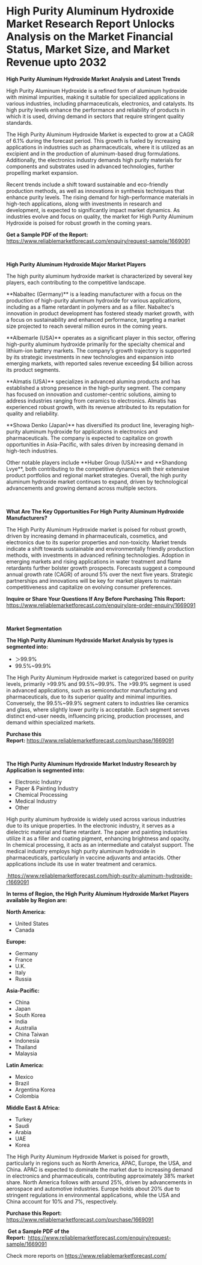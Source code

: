 <p><h1>High Purity Aluminum Hydroxide Market Research Report Unlocks Analysis on the Market Financial Status, Market Size, and Market Revenue upto 2032</h1></p><p><strong>High Purity Aluminum Hydroxide Market Analysis and Latest Trends</strong></p>
<p><p>High Purity Aluminum Hydroxide is a refined form of aluminum hydroxide with minimal impurities, making it suitable for specialized applications in various industries, including pharmaceuticals, electronics, and catalysts. Its high purity levels enhance the performance and reliability of products in which it is used, driving demand in sectors that require stringent quality standards.</p><p>The High Purity Aluminum Hydroxide Market is expected to grow at a CAGR of 6.1% during the forecast period. This growth is fueled by increasing applications in industries such as pharmaceuticals, where it is utilized as an excipient and in the production of aluminum-based drug formulations. Additionally, the electronics industry demands high purity materials for components and substrates used in advanced technologies, further propelling market expansion.</p><p>Recent trends include a shift toward sustainable and eco-friendly production methods, as well as innovations in synthesis techniques that enhance purity levels. The rising demand for high-performance materials in high-tech applications, along with investments in research and development, is expected to significantly impact market dynamics. As industries evolve and focus on quality, the market for High Purity Aluminum Hydroxide is poised for robust growth in the coming years.</p></p>
<p><strong>Get a Sample PDF of the Report:&nbsp;</strong> <a href="https://www.reliablemarketforecast.com/enquiry/request-sample/1669091?utm_campaign=2876&utm_medium=2&utm_source=Github&utm_content=ia&utm_term=04042025&utm_id=high-purity-aluminum-hydroxide">https://www.reliablemarketforecast.com/enquiry/request-sample/1669091</a></p>
<p>&nbsp;</p>
<p><strong>High Purity Aluminum Hydroxide Major Market Players</strong></p>
<p><p>The high purity aluminum hydroxide market is characterized by several key players, each contributing to the competitive landscape. </p><p>**Nabaltec (Germany)** is a leading manufacturer with a focus on the production of high-purity aluminum hydroxide for various applications, including as a flame retardant in polymers and as a filler. Nabaltec's innovation in product development has fostered steady market growth, with a focus on sustainability and enhanced performance, targeting a market size projected to reach several million euros in the coming years.</p><p>**Albemarle (USA)** operates as a significant player in this sector, offering high-purity aluminum hydroxide primarily for the specialty chemical and lithium-ion battery markets. The company’s growth trajectory is supported by its strategic investments in new technologies and expansion into emerging markets, with reported sales revenue exceeding $4 billion across its product segments.</p><p>**Almatis (USA)** specializes in advanced alumina products and has established a strong presence in the high-purity segment. The company has focused on innovation and customer-centric solutions, aiming to address industries ranging from ceramics to electronics. Almatis has experienced robust growth, with its revenue attributed to its reputation for quality and reliability.</p><p>**Showa Denko (Japan)** has diversified its product line, leveraging high-purity aluminum hydroxide for applications in electronics and pharmaceuticals. The company is expected to capitalize on growth opportunities in Asia-Pacific, with sales driven by increasing demand in high-tech industries.</p><p>Other notable players include **Huber Group (USA)** and **Shandong Lvye**, both contributing to the competitive dynamics with their extensive product portfolios and regional market strategies. Overall, the high purity aluminum hydroxide market continues to expand, driven by technological advancements and growing demand across multiple sectors.</p></p>
<p>&nbsp;</p>
<p><strong>What Are The Key Opportunities For High Purity Aluminum Hydroxide Manufacturers?</strong></p>
<p><p>The High Purity Aluminum Hydroxide market is poised for robust growth, driven by increasing demand in pharmaceuticals, cosmetics, and electronics due to its superior properties and non-toxicity. Market trends indicate a shift towards sustainable and environmentally friendly production methods, with investments in advanced refining technologies. Adoption in emerging markets and rising applications in water treatment and flame retardants further bolster growth prospects. Forecasts suggest a compound annual growth rate (CAGR) of around 5% over the next five years. Strategic partnerships and innovations will be key for market players to maintain competitiveness and capitalize on evolving consumer preferences.</p></p>
<p><strong>Inquire or Share Your Questions If Any Before Purchasing This Report:</strong> <a href="https://www.reliablemarketforecast.com/enquiry/pre-order-enquiry/1669091?utm_campaign=2876&utm_medium=2&utm_source=Github&utm_content=ia&utm_term=04042025&utm_id=high-purity-aluminum-hydroxide">https://www.reliablemarketforecast.com/enquiry/pre-order-enquiry/1669091</a></p>
<p>&nbsp;</p>
<p><strong>Market Segmentation</strong></p>
<p><strong>The High Purity Aluminum Hydroxide Market Analysis by types is segmented into:</strong></p>
<p><ul><li>＞99.9%</li><li>99.5%~99.9%</li></ul></p>
<p><p>The High Purity Aluminum Hydroxide market is categorized based on purity levels, primarily >99.9% and 99.5%~99.9%. The >99.9% segment is used in advanced applications, such as semiconductor manufacturing and pharmaceuticals, due to its superior quality and minimal impurities. Conversely, the 99.5%~99.9% segment caters to industries like ceramics and glass, where slightly lower purity is acceptable. Each segment serves distinct end-user needs, influencing pricing, production processes, and demand within specialized markets.</p></p>
<p><strong>Purchase this Report:&nbsp;</strong><a href="https://www.reliablemarketforecast.com/purchase/1669091?utm_campaign=2876&utm_medium=2&utm_source=Github&utm_content=ia&utm_term=04042025&utm_id=high-purity-aluminum-hydroxide">https://www.reliablemarketforecast.com/purchase/1669091</a></p>
<p>&nbsp;</p>
<p><strong>The High Purity Aluminum Hydroxide Market Industry Research by Application is segmented into:</strong></p>
<p><ul><li>Electronic Industry</li><li>Paper & Painting Industry</li><li>Chemical Processing</li><li>Medical Industry</li><li>Other</li></ul></p>
<p><p>High purity aluminum hydroxide is widely used across various industries due to its unique properties. In the electronic industry, it serves as a dielectric material and flame retardant. The paper and painting industries utilize it as a filler and coating pigment, enhancing brightness and opacity. In chemical processing, it acts as an intermediate and catalyst support. The medical industry employs high purity aluminum hydroxide in pharmaceuticals, particularly in vaccine adjuvants and antacids. Other applications include its use in water treatment and ceramics.</p></p>
<p><a href="https://www.reliablemarketforecast.com/high-purity-aluminum-hydroxide-r1669091?utm_campaign=2876&utm_medium=2&utm_source=Github&utm_content=ia&utm_term=04042025&utm_id=high-purity-aluminum-hydroxide">&nbsp;https://www.reliablemarketforecast.com/high-purity-aluminum-hydroxide-r1669091</a></p>
<p><strong>In terms of Region, the High Purity Aluminum Hydroxide Market Players available by Region are:</strong></p>
<p>
    <p> <strong> North America: </strong>
        <ul>
            <li>United States</li>
            <li>Canada</li>
        </ul>
        </p> 
    <p> <strong> Europe: </strong>
        <ul>
            <li>Germany</li>
            <li>France</li>
            <li>U.K.</li>
            <li>Italy</li>
            <li>Russia</li>
        </ul>
        </p> 
    <p> <strong> Asia-Pacific: </strong>
        <ul>
            <li>China</li>
            <li>Japan</li>
            <li>South Korea</li>
            <li>India</li>
            <li>Australia</li>
            <li>China Taiwan</li>
            <li>Indonesia</li>
            <li>Thailand</li>
            <li>Malaysia</li>
        </ul>
        </p> 
    <p> <strong> Latin America: </strong>
        <ul>
            <li>Mexico</li>
            <li>Brazil</li>
            <li>Argentina Korea</li>
            <li>Colombia</li>
        </ul>
        </p> 
    <p> <strong> Middle East & Africa: </strong>
        <ul>
            <li>Turkey</li>
            <li>Saudi</li>
            <li>Arabia</li>
            <li>UAE</li>
            <li>Korea</li>
        </ul>
    </p>
    </p>
<p><p>The High Purity Aluminum Hydroxide Market is poised for growth, particularly in regions such as North America, APAC, Europe, the USA, and China. APAC is expected to dominate the market due to increasing demand in electronics and pharmaceuticals, contributing approximately 38% market share. North America follows with around 25%, driven by advancements in aerospace and automotive industries. Europe holds about 20% due to stringent regulations in environmental applications, while the USA and China account for 10% and 7%, respectively.</p></p>
<p><strong>Purchase this Report: </strong><a href="https://www.reliablemarketforecast.com/purchase/1669091?utm_campaign=2876&utm_medium=2&utm_source=Github&utm_content=ia&utm_term=04042025&utm_id=high-purity-aluminum-hydroxide">https://www.reliablemarketforecast.com/purchase/1669091</a></p>
<p>&nbsp;<strong>Get a Sample PDF of the Report:&nbsp;&nbsp;</strong><a href="https://www.reliablemarketforecast.com/enquiry/request-sample/1669091?utm_campaign=2876&utm_medium=2&utm_source=Github&utm_content=ia&utm_term=04042025&utm_id=high-purity-aluminum-hydroxide">https://www.reliablemarketforecast.com/enquiry/request-sample/1669091</a></p>
<p><strong></strong></p>
<p>Check more reports on <a href="https://www.reliablemarketforecast.com/?utm_campaign=2876&utm_medium=2&utm_source=Github&utm_content=ia&utm_term=04042025&utm_id=high-purity-aluminum-hydroxide">https://www.reliablemarketforecast.com/</a></p>
